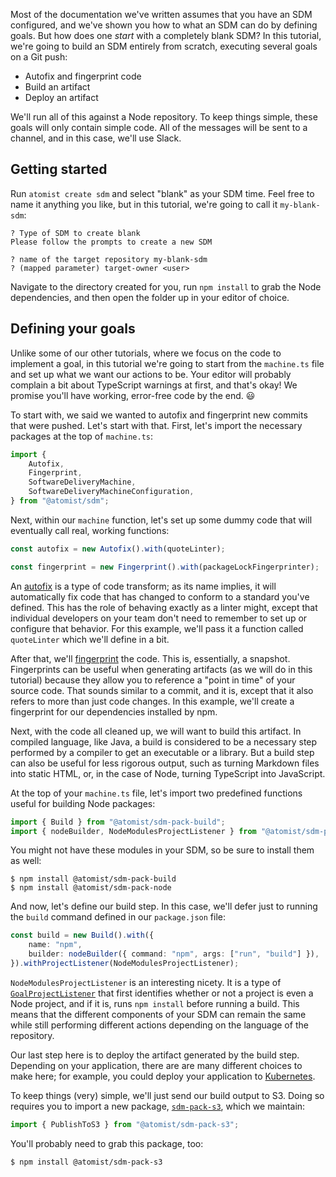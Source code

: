 Most of the documentation we've written assumes that you have an SDM configured, and we've shown you how to what an SDM can do by defining goals. But how does one _start_ with a completely blank SDM? In this tutorial, we're going to build an SDM entirely from scratch, executing several goals on a Git push:

* Autofix and fingerprint code
* Build an artifact
* Deploy an artifact

We'll run all of this against a Node repository. To keep things simple, these goals will only contain simple code. All of the messages will be sent to a channel, and in this case, we'll use Slack.

## Getting started

Run `atomist create sdm` and select "blank" as your SDM time. Feel free to name it anything you like, but in this tutorial, we're going to call it `my-blank-sdm`:

```
? Type of SDM to create blank
Please follow the prompts to create a new SDM

? name of the target repository my-blank-sdm
? (mapped parameter) target-owner <user>
```

Navigate to the directory created for you, run `npm install` to grab the Node dependencies, and then open the folder up in your editor of choice.

## Defining your goals

Unlike some of our other tutorials, where we focus on the code to implement a goal, in this tutorial we're going to start from the `machine.ts` file and set up what we want our actions to be. Your editor will probably complain a bit about TypeScript warnings at first, and that's okay! We promise you'll have working, error-free code by the end. 😃

To start with, we said we wanted to autofix and fingerprint new commits that were pushed. Let's start with that. First, let's import the necessary packages at the top of `machine.ts`:

```typescript
import {
    Autofix,
    Fingerprint,
    SoftwareDeliveryMachine,
    SoftwareDeliveryMachineConfiguration,
} from "@atomist/sdm";
```

Next, within our `machine` function, let's set up some dummy code that will eventually call real, working functions:

``` typescript
const autofix = new Autofix().with(quoteLinter);

const fingerprint = new Fingerprint().with(packageLockFingerprinter);
```

An [autofix](https://docs.atomist.com/developer/autofix/) is a type of code transform; as its name implies, it will automatically fix code that has changed to conform to a standard you've defined. This has the role of behaving exactly as a linter might, except that individual developers on your team don't need to remember to set up or configure that behavior. For this example, we'll pass it a function called `quoteLinter` which we'll define in a bit.

After that, we'll [fingerprint](https://docs.atomist.com/developer/fingerprint/) the code. This is, essentially, a snapshot. Fingerprints can be useful when generating artifacts (as we will do in this tutorial) because they allow you to reference a "point in time" of your source code. That sounds similar to a commit, and it is, except that it also refers to more than just code changes. In this example, we'll create a fingerprint for our dependencies installed by npm.

Next, with the code all cleaned up, we will want to build this artifact. In compiled language, like Java, a build is considered to be a necessary step performed by a compiler to get an executable or a library. But a build step can also be useful for less rigorous output, such as turning Markdown files into static HTML, or, in the case of Node, turning TypeScript into JavaScript.

At the top of your `machine.ts` file, let's import two predefined functions useful for building Node packages:

```typescript
import { Build } from "@atomist/sdm-pack-build";
import { nodeBuilder, NodeModulesProjectListener } from "@atomist/sdm-pack-node";
```

You might not have these modules in your SDM, so be sure to install them as well:

```
$ npm install @atomist/sdm-pack-build
$ npm install @atomist/sdm-pack-node
```

And now, let's define our build step. In this case, we'll defer just to running the `build` command defined in our `package.json` file:

```typescript
const build = new Build().with({
    name: "npm",
    builder: nodeBuilder({ command: "npm", args: ["run", "build"] }),
}).withProjectListener(NodeModulesProjectListener);
```

`NodeModulesProjectListener` is an interesting nicety. It is a type of [`GoalProjectListener`](https://docs.atomist.com/developer/goals-more/#create-a-goalprojectlistener) that first identifies whether or not a project is even a Node project, and if it is, runs `npm install` before running a build. This means that the different components of your SDM can remain the same while still performing different actions depending on the language of the repository.

Our last step here is to deploy the artifact generated by the build step. Depending on your application, there are are many different choices to make here; for example, you could deploy your application to [Kubernetes](https://docs.atomist.com/pack/kubernetes/).

To keep things (very) simple, we'll just send our build output to S3. Doing so requires you to import a new package, [`sdm-pack-s3`](https://github.com/atomist/sdm-pack-s3), which we maintain:

```typescript
import { PublishToS3 } from "@atomist/sdm-pack-s3";
```

You'll probably need to grab this package, too:

```
$ npm install @atomist/sdm-pack-s3
```
